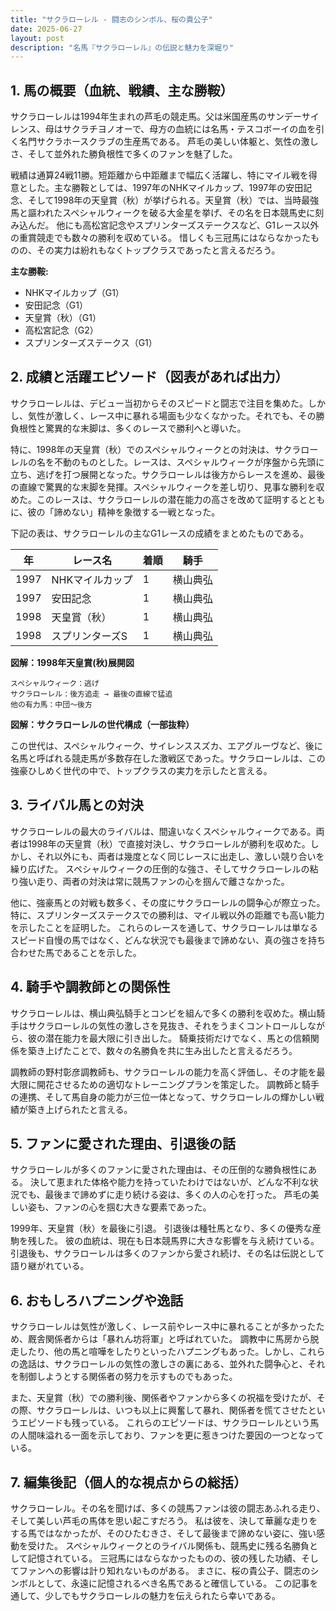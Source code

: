 ```yaml
---
title: "サクラローレル - 闘志のシンボル、桜の貴公子"
date: 2025-06-27
layout: post
description: "名馬『サクラローレル』の伝説と魅力を深堀り"
---
```


## 1. 馬の概要（血統、戦績、主な勝鞍）

サクラローレルは1994年生まれの芦毛の競走馬。父は米国産馬のサンデーサイレンス、母はサクラチヨノオーで、母方の血統には名馬・テスコボーイの血を引く名門サクラホースクラブの生産馬である。  芦毛の美しい体躯と、気性の激しさ、そして並外れた勝負根性で多くのファンを魅了した。

戦績は通算24戦11勝。短距離から中距離まで幅広く活躍し、特にマイル戦を得意とした。主な勝鞍としては、1997年のNHKマイルカップ、1997年の安田記念、そして1998年の天皇賞（秋）が挙げられる。天皇賞（秋）では、当時最強馬と謳われたスペシャルウィークを破る大金星を挙げ、その名を日本競馬史に刻み込んだ。  他にも高松宮記念やスプリンターズステークスなど、G1レース以外の重賞競走でも数々の勝利を収めている。  惜しくも三冠馬にはならなかったものの、その実力は紛れもなくトップクラスであったと言えるだろう。

**主な勝鞍:**

* NHKマイルカップ（G1）
* 安田記念（G1）
* 天皇賞（秋）（G1）
* 高松宮記念（G2）
* スプリンターズステークス（G1）


## 2. 成績と活躍エピソード（図表があれば出力）

サクラローレルは、デビュー当初からそのスピードと闘志で注目を集めた。しかし、気性が激しく、レース中に暴れる場面も少なくなかった。それでも、その勝負根性と驚異的な末脚は、多くのレースで勝利へと導いた。

特に、1998年の天皇賞（秋）でのスペシャルウィークとの対決は、サクラローレルの名を不動のものとした。レースは、スペシャルウィークが序盤から先頭に立ち、逃げを打つ展開となった。サクラローレルは後方からレースを進め、最後の直線で驚異的な末脚を発揮。スペシャルウィークを差し切り、見事な勝利を収めた。このレースは、サクラローレルの潜在能力の高さを改めて証明するとともに、彼の「諦めない」精神を象徴する一戦となった。

下記の表は、サクラローレルの主なG1レースの成績をまとめたものである。

| 年 | レース名          | 着順 | 騎手       |
|---|-----------------|-----|-------------|
| 1997 | NHKマイルカップ    | 1   | 横山典弘     |
| 1997 | 安田記念          | 1   | 横山典弘     |
| 1998 | 天皇賞（秋）      | 1   | 横山典弘     |
| 1998 | スプリンターズS | 1   | 横山典弘     |


**図解：1998年天皇賞(秋)展開図**

```
スペシャルウィーク：逃げ
サクラローレル：後方追走 → 最後の直線で猛追
他の有力馬：中団～後方
```

**図解：サクラローレルの世代構成（一部抜粋）**

この世代は、スペシャルウィーク、サイレンススズカ、エアグルーヴなど、後に名馬と呼ばれる競走馬が多数存在した激戦区であった。サクラローレルは、この強豪ひしめく世代の中で、トップクラスの実力を示したと言える。


## 3. ライバル馬との対決

サクラローレルの最大のライバルは、間違いなくスペシャルウィークである。両者は1998年の天皇賞（秋）で直接対決し、サクラローレルが勝利を収めた。しかし、それ以外にも、両者は幾度となく同じレースに出走し、激しい競り合いを繰り広げた。  スペシャルウィークの圧倒的な強さ、そしてサクラローレルの粘り強い走り、両者の対決は常に競馬ファンの心を掴んで離さなかった。

他に、強豪馬との対戦も数多く、その度にサクラローレルの闘争心が際立った。  特に、スプリンターズステークスでの勝利は、マイル戦以外の距離でも高い能力を示したことを証明した。  これらのレースを通して、サクラローレルは単なるスピード自慢の馬ではなく、どんな状況でも最後まで諦めない、真の強さを持ち合わせた馬であることを示した。


## 4. 騎手や調教師との関係性

サクラローレルは、横山典弘騎手とコンビを組んで多くの勝利を収めた。横山騎手はサクラローレルの気性の激しさを見抜き、それをうまくコントロールしながら、彼の潜在能力を最大限に引き出した。  騎乗技術だけでなく、馬との信頼関係を築き上げたことで、数々の名勝負を共に生み出したと言えるだろう。

調教師の野村彰彦調教師も、サクラローレルの能力を高く評価し、その才能を最大限に開花させるための適切なトレーニングプランを策定した。  調教師と騎手の連携、そして馬自身の能力が三位一体となって、サクラローレルの輝かしい戦績が築き上げられたと言える。


## 5. ファンに愛された理由、引退後の話

サクラローレルが多くのファンに愛された理由は、その圧倒的な勝負根性にある。  決して恵まれた体格や能力を持っていたわけではないが、どんな不利な状況でも、最後まで諦めずに走り続ける姿は、多くの人の心を打った。  芦毛の美しい姿も、ファンの心を掴む大きな要素であった。

1999年、天皇賞（秋）を最後に引退。  引退後は種牡馬となり、多くの優秀な産駒を残した。  彼の血統は、現在も日本競馬界に大きな影響を与え続けている。  引退後も、サクラローレルは多くのファンから愛され続け、その名は伝説として語り継がれている。


## 6. おもしろハプニングや逸話

サクラローレルは気性が激しく、レース前やレース中に暴れることが多かったため、厩舎関係者からは「暴れん坊将軍」と呼ばれていた。  調教中に馬房から脱走したり、他の馬と喧嘩をしたりといったハプニングもあった。しかし、これらの逸話は、サクラローレルの気性の激しさの裏にある、並外れた闘争心と、それを制御しようとする関係者の努力を示すものでもあった。

また、天皇賞（秋）での勝利後、関係者やファンから多くの祝福を受けたが、その際、サクラローレルは、いつも以上に興奮して暴れ、関係者を慌てさせたというエピソードも残っている。  これらのエピソードは、サクラローレルという馬の人間味溢れる一面を示しており、ファンを更に惹きつけた要因の一つとなっている。


## 7. 編集後記（個人的な視点からの総括）

サクラローレル。その名を聞けば、多くの競馬ファンは彼の闘志あふれる走り、そして美しい芦毛の馬体を思い起こすだろう。  私は彼を、決して華麗な走りをする馬ではなかったが、そのひたむきさ、そして最後まで諦めない姿に、強い感動を受けた。  スペシャルウィークとのライバル関係も、競馬史に残る名勝負として記憶されている。  三冠馬にはならなかったものの、彼の残した功績、そしてファンへの影響は計り知れないものがある。  まさに、桜の貴公子、闘志のシンボルとして、永遠に記憶されるべき名馬であると確信している。  この記事を通して、少しでもサクラローレルの魅力を伝えられたら幸いである。

